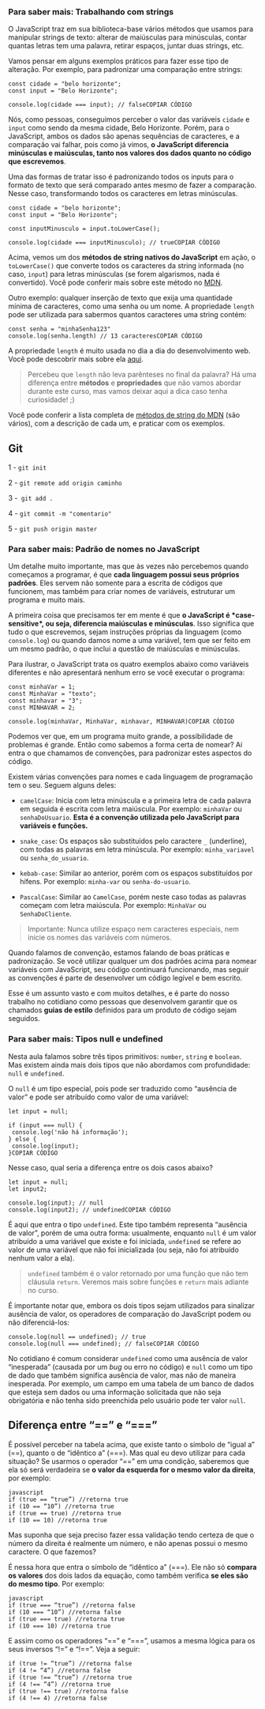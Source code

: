 ### **Para saber mais: Trabalhando com strings**

O JavaScript traz em sua biblioteca-base vários métodos que usamos para manipular strings de texto: alterar de maiúsculas para minúsculas, contar quantas letras tem uma palavra, retirar espaços, juntar duas strings, etc.

Vamos pensar em alguns exemplos práticos para fazer esse tipo de alteração. Por exemplo, para padronizar uma comparação entre strings:

```
const cidade = "belo horizonte";
const input = "Belo Horizonte";

console.log(cidade === input); // falseCOPIAR CÓDIGO
```

Nós, como pessoas, conseguimos perceber o valor das variáveis `cidade` e `input` como sendo da mesma cidade, Belo Horizonte. Porém, para o JavaScript, ambos os dados são apenas sequências de caracteres, e a comparação vai falhar, pois como já vimos, **o JavaScript diferencia minúsculas e maiúsculas, tanto nos valores dos dados quanto no código que escrevemos**.

Uma das formas de tratar isso é padronizando todos os inputs para o formato de texto que será comparado antes mesmo de fazer a comparação. Nesse caso, transformando todos os caracteres em letras minúsculas.

```
const cidade = "belo horizonte";
const input = "Belo Horizonte";

const inputMinusculo = input.toLowerCase();

console.log(cidade === inputMinusculo); // trueCOPIAR CÓDIGO
```

Acima, vemos um dos **métodos de string nativos do JavaScript** em ação, o `toLowerCase()` que converte todos os caracteres da string informada (no caso, `input`) para letras minúsculas (se forem algarismos, nada é convertido). Você pode conferir mais sobre este método no [MDN](https://developer.mozilla.org/pt-BR/docs/Web/JavaScript/Reference/Global_Objects/String/toLowerCase).

Outro exemplo: qualquer inserção de texto que exija uma quantidade mínima de caracteres, como uma senha ou um nome. A propriedade `length` pode ser utilizada para sabermos quantos caracteres uma string contém:

```
const senha = "minhaSenha123"
console.log(senha.length) // 13 caracteresCOPIAR CÓDIGO
```

A propriedade `length` é muito usada no dia a dia do desenvolvimento web. Você pode descobrir mais sobre ela [aqui](https://developer.mozilla.org/pt-BR/docs/Web/JavaScript/Reference/Global_Objects/String/length).

> Percebeu que `length` não leva parênteses no final da palavra? Há uma diferença entre **métodos** e **propriedades** que não vamos abordar durante este curso, mas vamos deixar aqui a dica caso tenha curiosidade! ;)

Você pode conferir a lista completa de [métodos de string do MDN](https://developer.mozilla.org/pt-BR/docs/Web/JavaScript/Reference/Global_Objects/String#métodos) (são vários), com a descrição de cada um, e praticar com os exemplos.

## Git

1 - ``git init``

2 - ``git remote add origin caminho``

3 -`` git add .``

4 - ``git commit -m "comentario"``

5 - ``git push origin master``



### **Para saber mais: Padrão de nomes no JavaScript**

Um detalhe muito importante, mas que às vezes não percebemos quando começamos a programar, é que **cada linguagem possui seus próprios padrões**. Eles servem não somente para a escrita de códigos que funcionem, mas também para criar nomes de variáveis, estruturar um programa e muito mais.

A primeira coisa que precisamos ter em mente é que **o JavaScript é \*case-sensitive\*, ou seja, diferencia maiúsculas e minúsculas**. Isso significa que tudo o que escrevemos, sejam instruções próprias da linguagem (como `console.log`) ou quando damos nome a uma variável, tem que ser feito em um mesmo padrão, o que inclui a questão de maiúsculas e minúsculas.

Para ilustrar, o JavaScript trata os quatro exemplos abaixo como variáveis diferentes e não apresentará nenhum erro se você executar o programa:

```
const minhaVar = 1;
const MinhaVar = "texto";
const minhavar = "3";
const MINHAVAR = 2;

console.log(minhaVar, MinhaVar, minhavar, MINHAVAR)COPIAR CÓDIGO
```

Podemos ver que, em um programa muito grande, a possibilidade de problemas é grande. Então como sabemos a forma certa de nomear? Aí entra o que chamamos de convenções, para padronizar estes aspectos do código.

Existem várias convenções para nomes e cada linguagem de programação tem o seu. Seguem alguns deles:

- `camelCase`: Inicia com letra minúscula e a primeira letra de cada palavra em seguida é escrita com letra maiúscula. Por exemplo: `minhaVar` ou `senhaDoUsuario`. **Esta é a convenção utilizada pelo JavaScript para variáveis e funções.**

- `snake_case`: Os espaços são substituídos pelo caractere `_` (underline), com todas as palavras em letra minúscula. Por exemplo: `minha_variavel` ou `senha_do_usuario`.

- `kebab-case`: Similar ao anterior, porém com os espaços substituídos por hífens. Por exemplo: `minha-var` ou `senha-do-usuario`.

- `PascalCase`: Similar ao `CamelCase`, porém neste caso todas as palavras começam com letra maiúscula. Por exemplo: `MinhaVar` ou `SenhaDoCliente`.

> Importante: Nunca utilize espaço nem caracteres especiais, nem inicie os nomes das variáveis com números.

Quando falamos de convenção, estamos falando de boas práticas e padronização. Se você utilizar qualquer um dos padrões acima para nomear variáveis com JavaScript, seu código continuará funcionando, mas seguir as convenções é parte de desenvolver um código legível e bem escrito.

Esse é um assunto vasto e com muitos detalhes, e é parte do nosso trabalho no cotidiano como pessoas que desenvolvem garantir que os chamados **guias de estilo** definidos para um produto de código sejam seguidos.

### **Para saber mais: Tipos null e undefined**

Nesta aula falamos sobre três tipos primitivos: `number`, `string` e `boolean`. Mas existem ainda mais dois tipos que não abordamos com profundidade: `null` e `undefined`.

O `null` é um tipo especial, pois pode ser traduzido como “ausência de valor” e pode ser atribuído como valor de uma variável:

```
let input = null;

if (input === null) {
 console.log('não há informação');
} else {
 console.log(input);
}COPIAR CÓDIGO
```

Nesse caso, qual seria a diferença entre os dois casos abaixo?

```
let input = null;
let input2;

console.log(input); // null
console.log(input2); // undefinedCOPIAR CÓDIGO
```

É aqui que entra o tipo `undefined`. Este tipo também representa “ausência de valor”, porém de uma outra forma: usualmente, enquanto `null` é um valor atribuído a uma variável que existe e foi iniciada, `undefined` se refere ao valor de uma variável que não foi inicializada (ou seja, não foi atribuído nenhum valor a ela).

> `undefined` também é o valor retornado por uma função que não tem cláusula `return`. Veremos mais sobre funções e `return` mais adiante no curso.

É importante notar que, embora os dois tipos sejam utilizados para sinalizar ausência de valor, os operadores de comparação do JavaScript podem ou não diferenciá-los:

```
console.log(null == undefined); // true
console.log(null === undefined); // falseCOPIAR CÓDIGO
```

No cotidiano é comum considerar `undefined` como uma ausência de valor “inesperada” (causada por um *bug* ou erro no código) e `null` como um tipo de dado que também significa ausência de valor, mas não de maneira inesperada. Por exemplo, um campo em uma tabela de um banco de dados que esteja sem dados ou uma informação solicitada que não seja obrigatória e não tenha sido preenchida pelo usuário pode ter valor `null`.



## Diferença entre “==” e “===”

É possível perceber na tabela acima, que existe tanto o símbolo de “igual a” (==), quanto o de “idêntico a” (===). Mas qual eu devo utilizar para cada situação? Se usarmos o operador “==” em uma condição, saberemos que ela só será verdadeira se **o valor da esquerda for o mesmo valor da direita**, por exemplo:

```
javascript
if (true == “true”) //retorna true
if (10 == “10”) //retorna true
if (true == true) //retorna true
if (10 == 10) //retorna true
```

Mas suponha que seja preciso fazer essa validação tendo certeza de que o número da direita é realmente um número, e não apenas possui o mesmo caractere. O que fazemos?

É nessa hora que entra o símbolo de “idêntico a” (===). Ele não só **compara os valores** dos dois lados da equação, como também verifica **se eles são do mesmo tipo**. Por exemplo:

```
javascript
if (true === “true”) //retorna false
if (10 === “10”) //retorna false
if (true === true) //retorna true
if (10 === 10) //retorna true
```

E assim como os operadores “==” e “===”, usamos a mesma lógica para os seus inversos “!=” e “!==”. Veja a seguir:

```
if (true != “true”) //retorna false
if (4 != “4”) //retorna false
if (true !== “true”) //retorna true
if (4 !== “4”) //retorna true
if (true !== true) //retorna false
if (4 !== 4) //retorna false
```